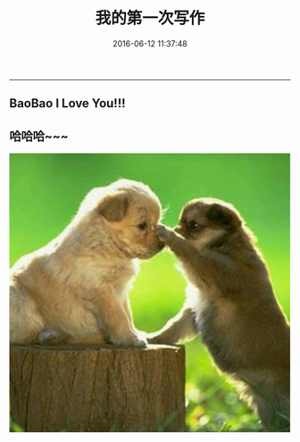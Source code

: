 ﻿---
title: 我的第一次写作
date: 2016-06-12 11:37:48
categories:
- Diary
tags:
- Diary
---

---
BaoBao I Love You!!!
---
## 哈哈哈~~~
![baobao I love you~](/img/baobao.png)
<!-- more -->